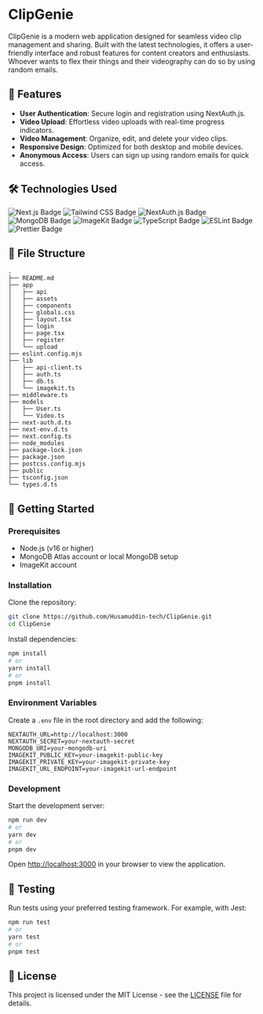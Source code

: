 # ClipGenie

<!--![ClipGenie Logo](https://example.com/clipgenie-logo.png) <!-- Replace with actual image URL -->

ClipGenie is a modern web application designed for seamless video clip management and sharing. Built with the latest technologies, it offers a user-friendly interface and robust features for content creators and enthusiasts. Whoever wants to flex their things and their videography can do so by using random emails.

## 🌟 Features

- **User Authentication**: Secure login and registration using NextAuth.js.
- **Video Upload**: Effortless video uploads with real-time progress indicators.
- **Video Management**: Organize, edit, and delete your video clips.
- **Responsive Design**: Optimized for both desktop and mobile devices.
- **Anonymous Access**: Users can sign up using random emails for quick access.

## 🛠️ Technologies Used

![Next.js Badge](https://img.shields.io/badge/Next.js-latest-blue)
![Tailwind CSS Badge](https://img.shields.io/badge/Tailwind%20CSS-latest-blue)
![NextAuth.js Badge](https://img.shields.io/badge/NextAuth.js-latest-blue)
![MongoDB Badge](https://img.shields.io/badge/MongoDB-latest-blue)
![ImageKit Badge](https://img.shields.io/badge/ImageKit-latest-blue)
![TypeScript Badge](https://img.shields.io/badge/TypeScript-latest-blue)
![ESLint Badge](https://img.shields.io/badge/ESLint-latest-blue)
![Prettier Badge](https://img.shields.io/badge/Prettier-latest-blue)

## 📂 File Structure

```
.
├── README.md
├── app
│   ├── api
│   ├── assets
│   ├── components
│   ├── globals.css
│   ├── layout.tsx
│   ├── login
│   ├── page.tsx
│   ├── register
│   └── upload
├── eslint.config.mjs
├── lib
│   ├── api-client.ts
│   ├── auth.ts
│   ├── db.ts
│   └── imagekit.ts
├── middleware.ts
├── models
│   ├── User.ts
│   └── Video.ts
├── next-auth.d.ts
├── next-env.d.ts
├── next.config.ts
├── node_modules
├── package-lock.json
├── package.json
├── postcss.config.mjs
├── public
├── tsconfig.json
└── types.d.ts
```

## 🚀 Getting Started

### Prerequisites

- Node.js (v16 or higher)
- MongoDB Atlas account or local MongoDB setup
- ImageKit account

### Installation

Clone the repository:

```bash
git clone https://github.com/Husamuddin-tech/ClipGenie.git
cd ClipGenie
```

Install dependencies:

```bash
npm install
# or
yarn install
# or
pnpm install
```

### Environment Variables

Create a `.env` file in the root directory and add the following:

```env
NEXTAUTH_URL=http://localhost:3000
NEXTAUTH_SECRET=your-nextauth-secret
MONGODB_URI=your-mongodb-uri
IMAGEKIT_PUBLIC_KEY=your-imagekit-public-key
IMAGEKIT_PRIVATE_KEY=your-imagekit-private-key
IMAGEKIT_URL_ENDPOINT=your-imagekit-url-endpoint
```

### Development

Start the development server:

```bash
npm run dev
# or
yarn dev
# or
pnpm dev
```

Open [http://localhost:3000](http://localhost:3000) in your browser to view the application.

## 🧪 Testing

Run tests using your preferred testing framework. For example, with Jest:

```bash
npm run test
# or
yarn test
# or
pnpm test
```

## 📄 License

This project is licensed under the MIT License - see the [LICENSE](LICENSE) file for details.
